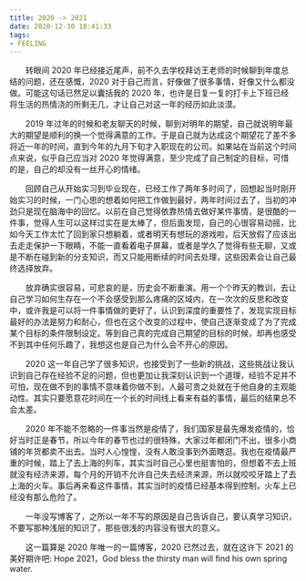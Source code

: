 ```yaml
---
title: 2020 -> 2021
date: 2020-12-30 18:41:33
tags:
- FEELING
---
```

　　转眼间 2020 年已经接近尾声，前不久去学校拜访王老师的时候聊到年度总结的问题，还在感慨，2020 对于自己而言，好像做了很多事情，好像又什么都没做。可能这句话已然足以囊括我的 2020 年，也许是日复一复的打卡上下班已经将生活的热情浇的所剩无几，才让自己对这一年的经历如此淡漠。
<!-- more -->

　　2019 年过年的时候和老友聊天的时候，聊到对明年的期望，自己就说明年最大的期望是顺利的换一个觉得满意的工作。于是自己就为达成这个期望花了差不多将近一年的时间，直到今年的九月下旬才入职现在的公司。如果站在当前这个时间点来说，似乎自己应当对 2020 年觉得满意，至少完成了自己制定的目标，可惜的是，自己的却没有一丝开心的情绪。

　　回顾自己从开始实习到毕业现在，已经工作了两年多时间了，回想起当时刚开始实习的时候，一门心思的想着如何把工作做到最好，两年时间过去了，当初的冲劲只是现在脑海中的回忆。以前在自己觉得依靠热情去做好某件事情，是很酷的一件事，觉得人生可以这样过实在是太棒了，但后面发现，自己的心很容易动摇，比如今天工作太忙了回到家只想躺着，或者明天有想玩的游戏啦，后天放假了应该出去走走保护一下眼睛，不能一直看着电子屏幕，或者是学久了觉得有些无聊，又或是不断在碰到新的分支知识，而又只能用断续的时间去处理，这些因素会让自己最终选择放弃。

　　放弃确实很容易，可悲哀的是，历史会不断重演。用一个个昨天的教训，去让自己学习如何生存在一个不会感受到那么疼痛的区域内，在一次次的反思和改变中，或许我是可以将一件事情做的更好了，认识到深度的重要性了，发现实现目标最好的办法是努力和耐心，但也在这个改变的过程中，使自己逐渐变成了为了完成某个目标的条件限制设定。等到自己真的完成自己期望的目标的时候，却再也感受不到其中任何乐趣了，我想这也是自己为什么会不开心的原因。

　　2020 这一年自己学了很多知识，也接受到了一些新的挑战，这些挑战让我认识到自己存在经验不足的问题，但也更加让我深刻认识到一个道理，经验不足并不可怕，现在做不到的事情不意味着你做不到，人最可贵之处就在于他自身的主观能动性。其实只要愿意花时间在一个长的时间线上看来有益的事情，最后的结果总不会太差。

　　2020 年不能不忽略的一件事当然是疫情了，我们国家是最先爆发疫情的，恰好当时正是春节，所以今年的春节也过的很特殊，大家过年都闭门不出，很多小商铺的年货都卖不出去。当时人心惶惶，没有人敢没事到外面瞎逛。我也在疫情最严重的时候，踏上了去上海的列车，其实当时自己心里也挺害怕的，但想着不去上班就没有经济来源，每个月的开销不允许自己失去经济来源，所以就咬咬牙踏上了去上海的火车。事后再来看这件事情，其实当时的疫情已经基本得到控制，火车上已经没有那么危险了。

　　一年没写博客了，之所以一年不写的原因是自己告诉自己，要认真学习知识，不要写那种浅层的知识了，那些很浅的内容没有很大的意义。

  　　这一篇算是 2020 年唯一的一篇博客，2020 已然过去，就在这许下 2021 的美好期许吧: Hope 2021，God bless the thirsty man will find his own spring water.